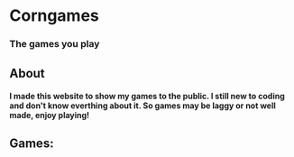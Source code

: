 # Corngames
### The games you play



## About
#### I made this website to show my games to the public. I still new to coding and don't know everthing about it. So games may be laggy or not well made, enjoy playing!



## Games:
